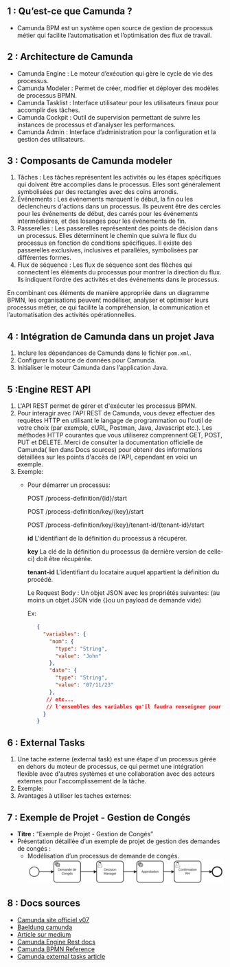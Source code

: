 ## 1 : Qu’est-ce que Camunda ?

- Camunda BPM est un système open source de gestion de processus métier qui facilite l’automatisation et l’optimisation des flux de travail.

## 2 : Architecture de Camunda

- Camunda Engine : Le moteur d’exécution qui gère le cycle de vie des processus.
- Camunda Modeler : Permet de créer, modifier et déployer des modèles de processus BPMN.
- Camunda Tasklist : Interface utilisateur pour les utilisateurs finaux pour accomplir des tâches.
- Camunda Cockpit : Outil de supervision permettant de suivre les instances de processus et d’analyser les performances.
- Camunda Admin : Interface d’administration pour la configuration et la gestion des utilisateurs.

## 3 : Composants de Camunda modeler

1. Tâches : Les tâches représentent les activités ou les étapes spécifiques qui doivent être accomplies dans le processus. Elles sont généralement symbolisées par des rectangles avec des coins arrondis.
2. Événements : Les événements marquent le début, la fin ou les déclencheurs d'actions dans un processus. Ils peuvent être des cercles pour les événements de début, des carrés pour les événements intermédiaires, et des losanges pour les événements de fin.
3. Passerelles : Les passerelles représentent des points de décision dans un processus. Elles déterminent le chemin que suivra le flux du processus en fonction de conditions spécifiques. Il existe des passerelles exclusives, inclusives et parallèles, symbolisées par différentes formes.
4. Flux de séquence : Les flux de séquence sont des flèches qui connectent les éléments du processus pour montrer la direction du flux. Ils indiquent l’ordre des activités et des événements dans le processus.

En combinant ces éléments de manière appropriée dans un diagramme BPMN, les organisations peuvent modéliser, analyser et optimiser leurs processus métier, ce qui facilite la compréhension, la communication et l’automatisation des activités opérationnelles.

## 4 : Intégration de Camunda dans un projet Java

  1. Inclure les dépendances de Camunda dans le fichier `pom.xml`.
  2. Configurer la source de données pour Camunda.
  3. Initialiser le moteur Camunda dans l’application Java.

## 5 :Engine REST API

  1. L'API REST permet de gérer et d'exécuter les processus BPMN.
  2. Pour interagir avec l'API REST de Camunda, vous devez effectuer des requêtes HTTP en utilisant le langage de programmation ou l'outil de votre choix (par exemple, cURL, Postman, Java, Javascript etc.). Les méthodes HTTP courantes que vous utiliserez comprennent GET, POST, PUT et DELETE. Merci de consulter la documentation officielle de Camunda( lien dans Docs sources) pour obtenir des informations détaillées sur les points d'accès de l'API, cependant en voici un exemple.
  3. Exemple:
       - Pour démarrer un processus:
         
           POST /process-definition/{id}/start
         
           POST /process-definition/key/{key}/start
         
           POST /process-definition/key/{key}/tenant-id/{tenant-id}/start

           **id** 	 	    L'identifiant de la définition du processus à récupérer.
         
           **key** 	      La clé de la définition du processus (la dernière version de celle-ci) doit être récupérée.
         
           **tenant-id** 	L'identifiant du locataire auquel appartient la définition du procédé.

         Le Request Body : Un objet JSON avec les propriétés suivantes: (au moins un objet JSON vide {}ou un payload de demande vide)

         Ex:
         ~~~JSON
            {
              "variables": {
                "nom": {
                  "type": "String",
                  "value": "John"
                },
                "date": {
                  "type": "String",
                  "value": "07/11/23"
                },
               // etc...
               // l'ensembles des variables qu'il faudra renseigner pour démarrer l'instance 
              }
            }
         ~~~

## 6 : External Tasks

  1. Une tache externe (external task) est une étape d'un processus gérée en dehors du moteur de processus, ce qui permet une intégration flexible avec d'autres systèmes et une collaboration avec des acteurs externes pour l'accomplissement de la tâche.
  2. Exemple:
  3. Avantages à utiliser les taches externes:

## 7 : Exemple de Projet - Gestion de Congés

- **Titre :** “Exemple de Projet - Gestion de Congés”
- Présentation détaillée d’un exemple de projet de gestion des demandes de congés :
  - Modélisation d’un processus de demande de congés.
    ![BPMN Modele](/process.png)


## 8 : Docs sources

- [Camunda site officiel v07](https://docs.camunda.org/manual/7.20/)
- [Baeldung camunda](https://www.baeldung.com/spring-boot-embedded-camunda)
- [Article sur medium](https://medium.com/nerd-for-tech/bpmn2-0-camunda-workflow-spring-boot-application-2381f3d42e5f)
- [Camunda Engine Rest docs](https://stage.docs.camunda.org/rest/camunda-bpm-platform/7.21-SNAPSHOT/)
- [Camunda BPMN Reference](https://camunda.com/bpmn/reference/)
- [Camunda external tasks article](https://blog.bernd-ruecker.com/how-to-write-glue-code-without-java-delegates-in-camunda-cloud-9ec0495d2ba5)


